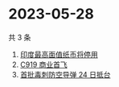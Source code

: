 # 2023-05-28

共 3 条

<!-- BEGIN ZHIHUSEARCH -->
<!-- 最后更新时间 Sun May 28 2023 14:14:39 GMT+0800 (China Standard Time) -->
1. [印度最高面值纸币将停用](https://www.zhihu.com/search?q=印度最高面值纸币将停用)
1. [C919 商业首飞](https://www.zhihu.com/search?q=C919%20商业首飞)
1. [首批毒刺防空导弹 24 日抵台](https://www.zhihu.com/search?q=首批毒刺防空导弹%2024%20日抵台)
<!-- END ZHIHUSEARCH -->
